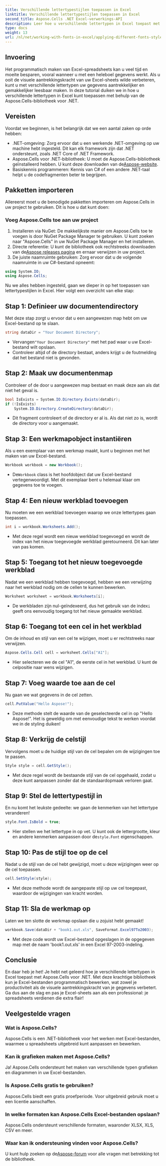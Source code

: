 ```yaml
---
title: Verschillende lettertypestijlen toepassen in Excel
linktitle: Verschillende lettertypestijlen toepassen in Excel
second_title: Aspose.Cells .NET Excel-verwerkings-API
description: Leer hoe u verschillende lettertypen in Excel toepast met Aspose.Cells voor .NET. Stapsgewijze zelfstudie om uw spreadsheetontwerp te verbeteren.
type: docs
weight: 13
url: /nl/net/working-with-fonts-in-excel/applying-different-fonts-styles/
---
```

## Invoering
Het programmatisch maken van Excel-spreadsheets kan u veel tijd en moeite besparen, vooral wanneer u met een heleboel gegevens werkt. Als u ooit de visuele aantrekkingskracht van uw Excel-sheets wilde verbeteren, kunt u met verschillende lettertypen uw gegevens aantrekkelijker en gemakkelijker leesbaar maken. In deze tutorial duiken we in hoe u verschillende lettertypen in Excel kunt toepassen met behulp van de Aspose.Cells-bibliotheek voor .NET.
## Vereisten
Voordat we beginnen, is het belangrijk dat we een aantal zaken op orde hebben:
- .NET-omgeving: Zorg ervoor dat u een werkende .NET-omgeving op uw machine hebt ingesteld. Dit kan elk framework zijn dat .NET ondersteunt, zoals .NET Core of .NET Framework.
-  Aspose.Cells voor .NET-bibliotheek: U moet de Aspose.Cells-bibliotheek geïnstalleerd hebben. U kunt deze downloaden van de[Aspose-website](https://releases.aspose.com/cells/net/). 
- Basiskennis programmeren: Kennis van C# of een andere .NET-taal helpt u de codefragmenten beter te begrijpen.
## Pakketten importeren
Allereerst moet u de benodigde pakketten importeren om Aspose.Cells in uw project te gebruiken. Dit is hoe u dat kunt doen:
### Voeg Aspose.Cells toe aan uw project
1. Installeren via NuGet: De makkelijkste manier om Aspose.Cells toe te voegen is door NuGet Package Manager te gebruiken. U kunt zoeken naar "Aspose.Cells" in uw NuGet Package Manager en het installeren.
2.  Directe referentie: U kunt de bibliotheek ook rechtstreeks downloaden van de[Aspose releases pagina](https://releases.aspose.com/cells/net/) en ernaar verwijzen in uw project.
3. De juiste naamruimte gebruiken: Zorg ervoor dat u de volgende naamruimte in uw C#-bestand opneemt:
```csharp
using System.IO;
using Aspose.Cells;
```
Nu we alles hebben ingesteld, gaan we dieper in op het toepassen van lettertypestijlen in Excel. Hier volgt een overzicht van elke stap:
## Stap 1: Definieer uw documentendirectory
Met deze stap zorgt u ervoor dat u een aangewezen map hebt om uw Excel-bestand op te slaan. 
```csharp
string dataDir = "Your Document Directory";
```
-  Vervangen`"Your Document Directory"` met het pad waar u uw Excel-bestand wilt opslaan.
- Controleer altijd of de directory bestaat, anders krijgt u de foutmelding dat het bestand niet is gevonden.
## Stap 2: Maak uw documentenmap
Controleer of de door u aangewezen map bestaat en maak deze aan als dat niet het geval is.
```csharp
bool IsExists = System.IO.Directory.Exists(dataDir);
if (!IsExists)
    System.IO.Directory.CreateDirectory(dataDir);
```
- Dit fragment controleert of de directory er al is. Als dat niet zo is, wordt de directory voor u aangemaakt. 
## Stap 3: Een werkmapobject instantiëren
Als u een exemplaar van een werkmap maakt, kunt u beginnen met het maken van uw Excel-bestand.
```csharp
Workbook workbook = new Workbook();
```
-  De`Workbook` class is het hoofdobject dat uw Excel-bestand vertegenwoordigt. Met dit exemplaar bent u helemaal klaar om gegevens toe te voegen.
## Stap 4: Een nieuw werkblad toevoegen
Nu moeten we een werkblad toevoegen waarop we onze lettertypes gaan toepassen.
```csharp
int i = workbook.Worksheets.Add();
```

- Met deze regel wordt een nieuw werkblad toegevoegd en wordt de index van het nieuw toegevoegde werkblad geretourneerd. Dit kan later van pas komen.
## Stap 5: Toegang tot het nieuw toegevoegde werkblad
Nadat we een werkblad hebben toegevoegd, hebben we een verwijzing naar het werkblad nodig om de cellen te kunnen bewerken.
```csharp
Worksheet worksheet = workbook.Worksheets[i];
```

-  De werkbladen zijn nul-geïndexeerd, dus het gebruik van de index`i` geeft ons eenvoudig toegang tot het nieuw gemaakte werkblad.
## Stap 6: Toegang tot een cel in het werkblad
Om de inhoud en stijl van een cel te wijzigen, moet u er rechtstreeks naar verwijzen.
```csharp
Aspose.Cells.Cell cell = worksheet.Cells["A1"];
```

- Hier selecteren we de cel "A1", de eerste cel in het werkblad. U kunt de celpositie naar wens wijzigen.
## Stap 7: Voeg waarde toe aan de cel
Nu gaan we wat gegevens in de cel zetten.
```csharp
cell.PutValue("Hello Aspose!");
```

- Deze methode stelt de waarde van de geselecteerde cel in op "Hello Aspose!". Het is geweldig om met eenvoudige tekst te werken voordat we in de styling duiken!
## Stap 8: Verkrijg de celstijl
Vervolgens moet u de huidige stijl van de cel bepalen om de wijzigingen toe te passen.
```csharp
Style style = cell.GetStyle();
```

- Met deze regel wordt de bestaande stijl van de cel opgehaald, zodat u deze kunt aanpassen zonder dat de standaardopmaak verloren gaat.
## Stap 9: Stel de lettertypestijl in
En nu komt het leukste gedeelte: we gaan de kenmerken van het lettertype veranderen!
```csharp
style.Font.IsBold = true;
```

-  Hier stellen we het lettertype in op vet. U kunt ook de lettergrootte, kleur en andere kenmerken aanpassen door de`style.Font` eigenschappen.
## Stap 10: Pas de stijl toe op de cel
Nadat u de stijl van de cel hebt gewijzigd, moet u deze wijzigingen weer op de cel toepassen.
```csharp
cell.SetStyle(style);
```

- Met deze methode wordt de aangepaste stijl op uw cel toegepast, waardoor de wijzigingen van kracht worden.
## Stap 11: Sla de werkmap op
Laten we ten slotte de werkmap opslaan die u zojuist hebt gemaakt!
```csharp
workbook.Save(dataDir + "book1.out.xls", SaveFormat.Excel97To2003);
```

- Met deze code wordt uw Excel-bestand opgeslagen in de opgegeven map met de naam 'book1.out.xls' in een Excel 97-2003-indeling.
## Conclusie
En daar heb je het! Je hebt net geleerd hoe je verschillende lettertypen in Excel toepast met Aspose.Cells voor .NET. Met deze krachtige bibliotheek kun je Excel-bestanden programmatisch bewerken, wat zowel je productiviteit als de visuele aantrekkingskracht van je gegevens verbetert. Ga dus aan de slag en pas je Excel-sheets aan als een professional: je spreadsheets verdienen die extra flair!
## Veelgestelde vragen
### Wat is Aspose.Cells?  
Aspose.Cells is een .NET-bibliotheek voor het werken met Excel-bestanden, waarmee u spreadsheets uitgebreid kunt aanpassen en bewerken.
### Kan ik grafieken maken met Aspose.Cells?  
Ja! Aspose.Cells ondersteunt het maken van verschillende typen grafieken en diagrammen in uw Excel-bestanden.
### Is Aspose.Cells gratis te gebruiken?  
Aspose.Cells biedt een gratis proefperiode. Voor uitgebreid gebruik moet u een licentie aanschaffen.  
### In welke formaten kan Aspose.Cells Excel-bestanden opslaan?  
Aspose.Cells ondersteunt verschillende formaten, waaronder XLSX, XLS, CSV en meer.
### Waar kan ik ondersteuning vinden voor Aspose.Cells?  
 U kunt hulp zoeken op de[Aspose-forum](https://forum.aspose.com/c/cells/9) voor alle vragen met betrekking tot de bibliotheek.